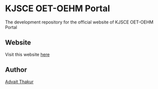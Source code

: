 # KJSCE OET-OEHM Portal
The development repository for the official website of KJSCE OET-OEHM Portal
## Website
Visit this website [here](https://oet-oehm-ingvj2pida-el.a.run.app/)
## Author
[Advait Thakur](https://github.com/AdvaitT17)
